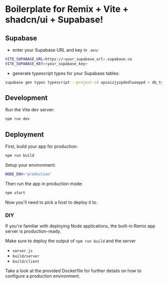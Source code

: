 # Boilerplate for Remix + Vite + shadcn/ui + Supabase!

## Supabase

-   enter your Supabase URL and key in `.env`:

```sh
VITE_SUPABASE_URL=https://<your_supabase_url>.supabase.co
VITE_SUPABASE_KEY=<your_supabase_key>
```

-   generate typescript types for your Supabase tables:

```sh
supabase gen types typescript --project-id opcoizjyzpdodlwaoppd > db_types.ts
```

## Development

Run the Vite dev server:

```sh
npm run dev
```

## Deployment

First, build your app for production:

```sh
npm run build
```

Setup your environment:

```sh
NODE_ENV='production'
```

Then run the app in production mode:

```sh
npm start
```

Now you'll need to pick a host to deploy it to.

### DIY

If you're familiar with deploying Node applications, the built-in Remix app server is production-ready.

Make sure to deploy the output of `npm run build` and the server

-   `server.js`
-   `build/server`
-   `build/client`

Take a look at the provided Dockerfile for further details on how to configure a production environment.
